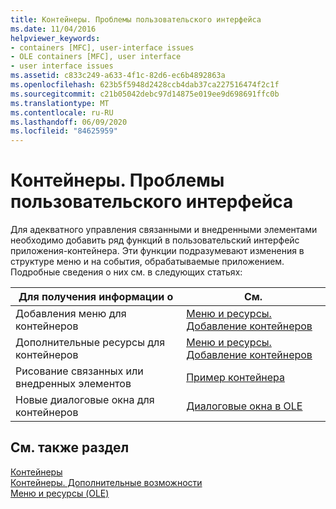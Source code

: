 ```yaml
---
title: Контейнеры. Проблемы пользовательского интерфейса
ms.date: 11/04/2016
helpviewer_keywords:
- containers [MFC], user-interface issues
- OLE containers [MFC], user interface
- user interface issues
ms.assetid: c833c249-a633-4f1c-82d6-ec6b4892863a
ms.openlocfilehash: 623b5f5948d2428ccb4dab37ca227516474f2c1f
ms.sourcegitcommit: c21b05042debc97d14875e019ee9d698691ffc0b
ms.translationtype: MT
ms.contentlocale: ru-RU
ms.lasthandoff: 06/09/2020
ms.locfileid: "84625959"
---
```

# <a name="containers-user-interface-issues"></a>Контейнеры. Проблемы пользовательского интерфейса

Для адекватного управления связанными и внедренными элементами необходимо добавить ряд функций в пользовательский интерфейс приложения-контейнера. Эти функции подразумевают изменения в структуре меню и на события, обрабатываемые приложением. Подробные сведения о них см. в следующих статьях:

|Для получения информации о|См.|
|------------------------|---------|
|Добавления меню для контейнеров|[Меню и ресурсы. Добавление контейнеров](menus-and-resources-container-additions.md)|
|Дополнительные ресурсы для контейнеров|[Меню и ресурсы. Добавление контейнеров](menus-and-resources-container-additions.md)|
|Рисование связанных или внедренных элементов|[Пример контейнера](../overview/visual-cpp-samples.md)|
|Новые диалоговые окна для контейнеров|[Диалоговые окна в OLE](dialog-boxes-in-ole.md)|

## <a name="see-also"></a>См. также раздел

[Контейнеры](containers.md)<br/>
[Контейнеры. Дополнительные возможности](containers-advanced-features.md)<br/>
[Меню и ресурсы (OLE)](menus-and-resources-ole.md)
